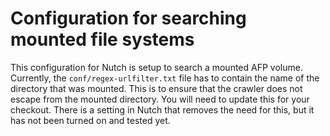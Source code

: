 # Configuration for searching mounted file systems

This configuration for Nutch is setup to search a mounted AFP volume.  Currently, the `conf/regex-urlfilter.txt` file
has to contain the name of the directory that was mounted.  This is to ensure that the crawler does not escape from the
mounted directory.  You will need to update this for your checkout.  There is a setting in Nutch that removes the
need for this, but it has not been turned on and tested yet.
